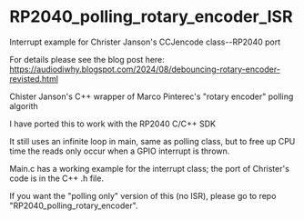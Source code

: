 # RP2040_polling_rotary_encoder_ISR
Interrupt example for Christer Janson's CCJencode class--RP2040 port

For details please see the blog post here:
https://audiodiwhy.blogspot.com/2024/08/debouncing-rotary-encoder-revisted.html

Chister Janson's C++ wrapper of Marco Pinterec's "rotary encoder" polling algorith

I have ported this to work with the RP2040 C/C++ SDK

It still uses an infinite loop in main, same as polling class, but to free up CPU time the reads only occur when a GPIO interrupt is thrown.

Main.c has a working example for the interrupt class; the port of Christer's code is in the C++ .h file.

If you want the "polling only" version of this (no ISR), please go to repo "RP2040_polling_rotary_encoder".
